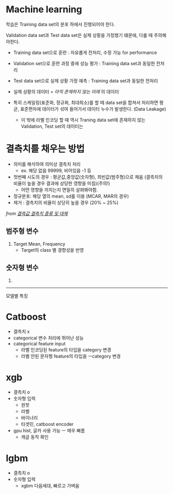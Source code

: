 # Machine learning
학습은 Training data set의 분포 하에서 진행되어야 한다.

Validation data set과 Test data set은 실제 상황을 가정했기 떄문에, 다룰 때 주의해야한다.

- Training data set으로 훈련 : 
자유롭게 전처리, 수정 가능 for performance

- Validation set으로 훈련 과정 중에 성능 평가 : Training data set과 동일한 전처리

- Test data set으로 실제 상황 가정 예측 : Training data set과 동일한 전처리


- 실제 상황의 데이터 = _아직 존재하지 않는 미래_ 의 데이터

- 특히 스케일링(표준화, 정규화, 최대최소)를 할 때 data set을 합쳐서 처리하면 평균, 표준편차에 데이터가 섞여 들어가서 데이터 누수가 발생한다. (Data Leakage)
  - 이 밖에 라벨 인코딩 할 때 역시 Traning data set에 존재하지 않는 Validation, Test set의 데이터는 


# 결측치를 채우는 방법
- 의미를 해석하여 의미상 결측치 처리
    - ex. 해당 없음 99999, 비어있음 -1 등
- 첫번째 시도의 경우 : 평균값,중앙값(숫자형), 최빈값(범주형)으로 채움 (결측치의 비율이 높을 경우 결과에 상당한 영향을 미침)(주의!)
    - 어떤 영향을 끼치는지 면밀히 살펴봐야함.
- 정규분포: 해당 열의 mean, sd를 이용 (MCAR, MAR의 경우)
- 제거 : 결측치의 비율이 상당히 높을 경우 (20% ~ 25%)

_from [결측값 결측치 종류 및 대체](https://seeyapangpang.tistory.com/9)_

## 범주형 변수
1. Target Mean, Frequency
    - Target의 class 별 경향성을 반영

## 숫자형 변수
1. 








***
모델별 특징

# Catboost
- 결측치 x
- categorical 변수 처리에 뛰어난 성능
- categorical feature input    
    - 라벨 인코딩된 feature의 타입을 category 변경
    - 라벨 안된 문자형 feature의 타입을 ㅡcategory 변경
    

# xgb
- 결측치 o
- 숫자형 입력
    - 원핫
    - 라벨
    - 바이너리
    - 타겟민, catboost  encoder
- gpu hist,  글카 사용 가능 ㅡ 매우 빠름
    - 캐글 동작 확인
    

# lgbm

- 결측치 o
- 숫자형  입력
    - xgbm 다음세대, 빠르고 가벼움

